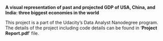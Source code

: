 ﻿**A visual representation of past and projected GDP of USA, China, and
India: three biggest economies in the world**

This project is a part of the Udacity’s Data Analyst Nanodegree program.
The details of the project including code details can be found in
‘**Project Report.pdf**’ file.
